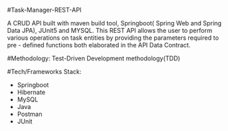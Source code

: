 #Task-Manager-REST-API

A CRUD API built with maven build tool, Springboot( Spring Web and Spring Data JPA), JUnit5 and MYSQL. This REST API allows the user to perform various operations on task entities by providing the parameters required to pre - defined functions both elaborated in the API Data Contract.

#Methodology:
Test-Driven Development methodology(TDD)

#Tech/Frameworks Stack:
- Springboot
- Hibernate
- MySQL
- Java
- Postman
- JUnit
